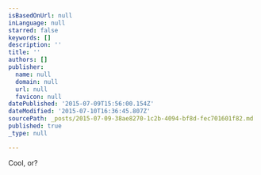 ```yaml
---
isBasedOnUrl: null
inLanguage: null
starred: false
keywords: []
description: ''
title: ''
authors: []
publisher:
  name: null
  domain: null
  url: null
  favicon: null
datePublished: '2015-07-09T15:56:00.154Z'
dateModified: '2015-07-10T16:36:45.807Z'
sourcePath: _posts/2015-07-09-38ae8270-1c2b-4094-bf8d-fec701601f82.md
published: true
_type: null

---
```

Cool, or?